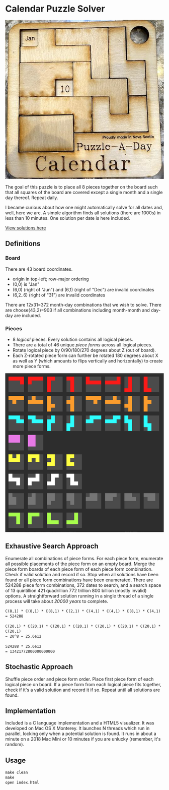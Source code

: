# Calendar Puzzle Solver

![puzzle photo](photo.jpg)

The goal of this puzzle is to place all 8 pieces together on the board such that
all squares of the board are covered except a single month and a single day
thereof.  Repeat daily.

I became curious about how one might automatically solve for all dates and,
well, here we are. A simple algorithm finds all solutions (there are 1000s) in
less than 10 minutes. One solution per date is here included.

[View solutions here](https://fictorial.github.io/calendar-puzzle-solver/)

## Definitions

### Board

There are 43 board coordinates.

- origin in top-left; row-major ordering
- (0,0) is "Jan"
- (6,0) (right of "Jun") and (6,1) (right of "Dec") are invalid coordinates
- (6,2..6) (right of "31") are invalid coordinates

There are 12x31=372 month-day combinations that we wish to solve.
There are choose(43,2)=903 if all combinations including month-month and day-day are included.

### Pieces

- 8 *logical* pieces.  Every solution contains all logical pieces.
- There are a total of 46 unique *piece forms* across all logical pieces.
- Rotate logical piece by 0/90/180/270 degrees about Z (out of board).
- Each Z-rotated piece form can further be rotated 180 degrees about X as well as Y
  (which amounts to flips vertically and horizontally) to create more piece forms.

![piece forms](piece_forms.png)

## Exhaustive Search Approach

Enumerate all combinations of piece forms. For each piece form, enumerate all
possible placements of the piece form on an empty board. Merge the piece form
boards of each piece form of each piece form combination. Check if valid
solution and record if so. Stop when all solutions have been found or all piece
form combinations have been enumerated.  There are 524288 piece form
combinations, 372 dates to search, and a search space of 13 quintillion 421
quadrillion 772 trillion 800 billion (mostly invalid) options.  A
straightforward solution running in a single thread of a single process will
take about *20000 years* to complete.

    C(8,1) * C(8,1) * C(8,1) * C(2,1) * C(4,1) * C(4,1) * C(8,1) * C(4,1)
    = 524288

    C(20,1) * C(20,1) * C(20,1) * C(20,1) * C(20,1) * C(20,1) * C(20,1) * C(20,1)
    = 20^8 = 25.6e12

    524288 * 25.6e12
    = 13421772800000000000

## Stochastic Approach

Shuffle piece order and piece form order. Place first piece form of each logical
piece on board. If a piece form from each logical piece fits together, check if
it's a valid solution and record it if so.  Repeat until all solutions are
found.

## Implementation

Included is a C language implementation and a HTML5 visualizer.
It was developed on Mac OS X Monterey.
It launches N threads which run in parallel, locking only when a potential solution is found.
It runs in about a minute on a 2018 Mac Mini or 10 minutes if you are unlucky (remember, it's random).

## Usage

    make clean
    make
    open index.html

